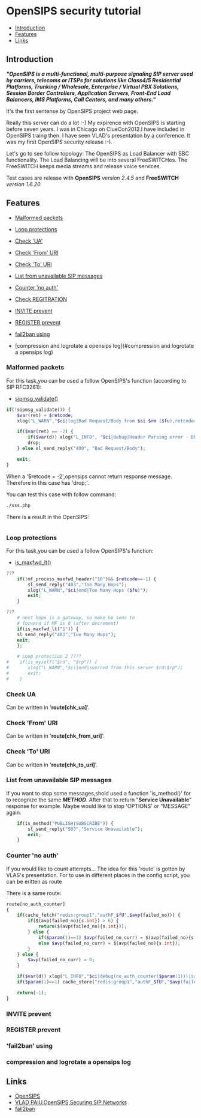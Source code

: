 # OpenSIPS security tutorial

* [Introduction](#Introduction)
* [Features](#Features)
* [Links](#Links)

## Introduction

_**"OpenSIPS is a multi-functional, multi-purpose signaling SIP server used by carriers, 
telecoms or ITSPs for solutions like Class4/5 Residential Platforms, 
Trunking / Wholesale, Enterprise / Virtual PBX Solutions, Session Border Controllers, 
Application Servers, Front-End Load Balancers, IMS Platforms, Call Centers, and many others."**_

It's the first sentense by OpenSIPS project web page.

Really this server can do a lot :-)
My expirence with OpenSIPS is starting before seven years.
I was in Chicago on ClueCon2012.I have included in OpenSIPS traing then.
I have seen VLAD's presentation by a conference.
It was my first OpenSIPS security release :-).

Let's go to see follow topology: The OpenSIPS as Load Balancer with SBC functionality.
The Load Balancing will be into several FreeSWITCHes.
The FreeSWITCH keeps media streams and release voice services.

Test cases are release with **OpenSIPS** _version 2.4.5_ and **FreeSWITCH** _version 1.6.20_

## Features

* [Malformed packets](#malformed-packets)
* [Loop protections](#loop-protections)
* [Check 'UA'](#check-'UA')
* [Check 'From' URI](#check-from-uri)
* [Check 'To' URI](#check-to-uri)
* [List from unavailable SIP messages](list-from-unavailable-sip-messages) 
* [Counter 'no auth'](#check-no-auth)
* [Check REGITRATION](#check-registration)
* [INVITE prevent](#invite-prevent)
* [REGISTER prevent](#register-prevent)

* [fail2ban using](#fail2ban-using)
* [compression and logrotate a opensips log](#compression and logrotate a opensips log)

### Malformed packets 

For this task,you can be used a follow OpenSIPS's function (according to SIP RFC3261):

* [sipmsg_validate()](https://opensips.org/html/docs/modules/2.4.x/sipmsgops.html#func_sipmsg_validate)

``` php
if(!sipmsg_validate()) {
    $var(ret) = $retcode;
    xlog("L_WARN","$ci|log|Bad Request/Body from $si $rm ($fu),retcode=$var(ret)");

    if($var(ret) == -2) {
        if($var(d)) xlog("L_INFO", "$ci|debug|Header Parsing error - DROP!");
        drop;
    } else sl_send_reply("400", "Bad Request/Body");

    exit;
}
```

When a '$retcode = -2',opensips cannot return response message.
Therefore in this case has 'drop;'.

You can test this case with follow command:

``` bash
./sss.php 

```

There is a result in the OpenSIPS:

``` bash

```

### Loop protections

For this task,you can be used a follow OpenSIPS's function:

* [is_maxfwd_lt()](https://opensips.org/html/docs/modules/2.4.x/maxfwd.html#func_is_maxfwd_lt)


``` php
???
    if(!mf_process_maxfwd_header("10")&& $retcode==-1) {
        sl_send_reply("483","Too Many Hops");
        xlog("L_WARN","$ci|end|Too Many Hops ($fu)");
        exit;
    }

???
    # next hope is a gateway, so make no sens to
    # forward if MF is 0 (after decrement)
    if(is_maxfwd_lt("1")) {
	sl_send_reply("483","Too Many Hops");
	exit;
    };

```


``` php
    # Loop protection 2 ????
#    if(is_myself("$rd", "$rp")) {
#       xlog("L_WARN","$ci|end|sourced from this server $rd:$rp");
#       exit;
#    }

```

### Check UA

Can be written in '**route[chk_ua]**'.


### Check 'From' URI

Can be written in '**route[chk_from_uri]**'.

### Check 'To' URI

Can be written in '**route[chk_to_uri]**'.


### List from unavailable SIP messages 

If you want to stop some messages,shold used a function 'is_method()' for to recognize the same _**METHOD**_.
After that to return "**Service Unavailable**" response for example.
Maybe would like to stop 'OPTIONS' or "MESSAGE" again.

``` php
    if(is_method("PUBLISH|SUBSCRIBE")) {
        sl_send_reply("503","Service Unavailable");
        exit;
    }
```

### Counter 'no auth'

If you would like to count attempts...
The idea for this 'route' is gotten by VLAS's presentation.
For to use in different places in the config script,
you can be eritten as route

There is a same route:

``` php
route[no_auth_counter]
{
    if(cache_fetch("redis:group1","authF_$fU",$avp(failed_no))) {
        if($(avp(failed_no){s.int}) > 6) {
            return($(avp(failed_no){s.int}));
        } else {
            if($param(1)==1) $avp(failed_no_curr) = $(avp(failed_no){s.int}) + 1;
            else $avp(failed_no_curr) = $(avp(failed_no){s.int});
        }
    } else {
        $avp(failed_no_curr) = 0;
    }

    if($var(d)) xlog("L_INFO","$ci|debug(no_auth_counter($param(1)))|src_ip: $si,authF: $fU,counter: $avp(failed_no_curr)");
    if($param(1)==1) cache_store("redis:group1","authF_$fU","$avp(failed_no_curr)",300);

    return(-1);
}
```

### INVITE prevent

### REGISTER prevent

### 'fail2ban' using

### compression and logrotate a opensips log

## Links

* [OpenSIPS](https://opensips.org/)
* [VLAD PAIU,OpenSIPS,Securing SIP Networks](https://opensips.org/pub/events/2012-08-07_ClueCon_Chicago/VLAD_PAIU-OpenSIPS-Securing_SIP_Networks.pdf)
* [fail2ban](https://github.com/fail2ban/fail2ban)


